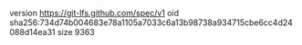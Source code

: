 version https://git-lfs.github.com/spec/v1
oid sha256:734d74b004683e78a1105a7033c6a13b98738a934715cbe6cc4d24088d14ea31
size 9363

